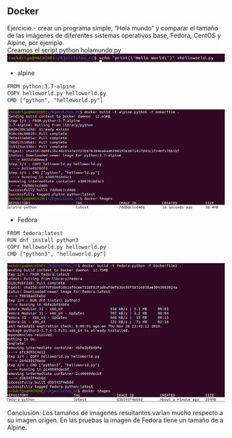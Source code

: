 ## Docker  
Ejercicio.- crear un programa simple, “Hola mundo” y comparar el tamaño de las imágenes de diferentes sistemas operativos base, Fedora, CentOS y Alpine, por ejemplo.  
Creamos el script python holamundo.py
![eje5.1](img/5.1.png "5.1")  

* alpine
~~~
FROM python:3.7-alpine
COPY helloworld.py helloworld.py
CMD ["python", "helloworld.py"]
~~~
![eje5.2](img/5.2.png "5.2")  

* Fedora
~~~
FROM fedora:latest
RUN dnf install python3
COPY helloworld.py helloworld.py
CMD ["python3", "helloworld.py"]
~~~
![eje5.3](img/5.3.png "5.3")  


Conclusion: Los tamaños de imagenes resultantes varian mucho respecto a su imagen origen. En las pruebas la imagen de Fedora tiene un tamaño de a Alpine.